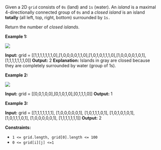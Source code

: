 
Given a 2D `grid`  consists of  `0s`  (land) and  `1s`  (water). An  _island_  is a maximal 4-directionally connected group of  `0s`  and a  _closed island_ is an island  **totally** (all left, top, right, bottom) surrounded by  `1s.`

Return the number of  _closed islands_.

**Example 1:**

![](https://assets.leetcode.com/uploads/2019/10/31/sample_3_1610.png)

**Input:** grid = [[1,1,1,1,1,1,1,0],[1,0,0,0,0,1,1,0],[1,0,1,0,1,1,1,0],[1,0,0,0,0,1,0,1],[1,1,1,1,1,1,1,0]]
**Output:** 2
**Explanation:**
Islands in gray are closed because they are completely surrounded by water (group of 1s).

**Example 2:**

![](https://assets.leetcode.com/uploads/2019/10/31/sample_4_1610.png)

**Input:** grid = [[0,0,1,0,0],[0,1,0,1,0],[0,1,1,1,0]]
**Output:** 1

**Example 3:**

**Input:** grid = [[1,1,1,1,1,1,1],
[1,0,0,0,0,0,1],
[1,0,1,1,1,0,1],
[1,0,1,0,1,0,1],
[1,0,1,1,1,0,1],
[1,0,0,0,0,0,1],
[1,1,1,1,1,1,1]]
**Output:** 2

**Constraints:**

-   `1 <= grid.length, grid[0].length <= 100`
-   `0 <= grid[i][j] <=1`